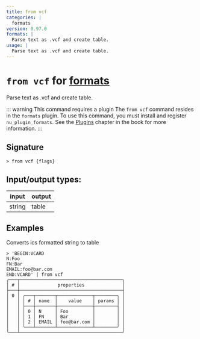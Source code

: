 ```yaml
---
title: from vcf
categories: |
  formats
version: 0.97.0
formats: |
  Parse text as .vcf and create table.
usage: |
  Parse text as .vcf and create table.
---
```

<!-- This file is automatically generated. Please edit the command in https://github.com/nushell/nushell instead. -->

# `from vcf` for [formats](/commands/categories/formats.md)

<div class='command-title'>Parse text as .vcf and create table.</div>

::: warning This command requires a plugin
The `from vcf` command resides in the `formats` plugin.
To use this command, you must install and register `nu_plugin_formats`.
See the [Plugins](/book/plugins.html) chapter in the book for more information.
:::

## Signature

```> from vcf {flags} ```


## Input/output types:

| input  | output |
| ------ | ------ |
| string | table  |

## Examples

Converts ics formatted string to table
```nu
> 'BEGIN:VCARD
N:Foo
FN:Bar
EMAIL:foo@bar.com
END:VCARD' | from vcf
╭───┬──────────────────────────────────────╮
│ # │              properties              │
├───┼──────────────────────────────────────┤
│ 0 │ ╭───┬───────┬─────────────┬────────╮ │
│   │ │ # │ name  │    value    │ params │ │
│   │ ├───┼───────┼─────────────┼────────┤ │
│   │ │ 0 │ N     │ Foo         │        │ │
│   │ │ 1 │ FN    │ Bar         │        │ │
│   │ │ 2 │ EMAIL │ foo@bar.com │        │ │
│   │ ╰───┴───────┴─────────────┴────────╯ │
╰───┴──────────────────────────────────────╯

```
